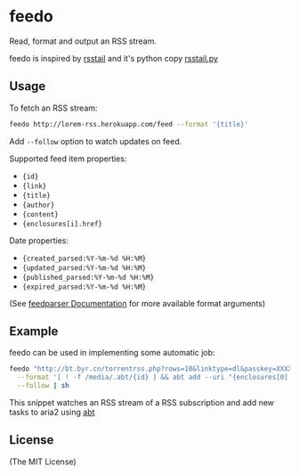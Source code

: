 # feedo

Read, format and output an RSS stream.

feedo is inspired by [rsstail](https://github.com/flok99/rsstail) and it's python copy [rsstail.py](https://github.com/gvalkov/rsstail.py)

## Usage

To fetch an RSS stream:

```sh
feedo http://lorem-rss.herokuapp.com/feed --format '{title}'
```

Add `--follow` option to watch updates on feed.

Supported feed item properties:

- `{id}`
- `{link}`
- `{title}`
- `{author}`
- `{content}`
- `{enclosures[i].href}`

Date properties:

- `{created_parsed:%Y-%m-%d %H:%M}`
- `{updated_parsed:%Y-%m-%d %H:%M}`
- `{published_parsed:%Y-%m-%d %H:%M}`
- `{expired_parsed:%Y-%m-%d %H:%M}`

(See [feedparser Documentation](https://pythonhosted.org/feedparser/search.html?q=entry) for more available format arguments)

## Example

feedo can be used in implementing some automatic job:

```sh
feedo "http://bt.byr.cn/torrentrss.php?rows=10&linktype=dl&passkey=XXXXXXXXXX" \
  --format '[ ! -f /media/.abt/{id} ] && abt add --uri "{enclosures[0].href}" --dir="/media/Downloads/{title}" && touch /media/.abt/{id}' \
  --follow | sh
```

This snippet watches an RSS stream of a RSS subscription and add new tasks to aria2 using [abt](https://github.com/kamikat/abt)

## License

(The MIT License)

